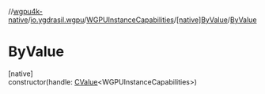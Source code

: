 //[wgpu4k-native](../../../../index.md)/[io.ygdrasil.wgpu](../../index.md)/[WGPUInstanceCapabilities](../index.md)/[[native]ByValue](index.md)/[ByValue](-by-value.md)

# ByValue

[native]\
constructor(handle: [CValue](https://kotlinlang.org/api/core/kotlin-stdlib/kotlinx.cinterop/-c-value/index.html)&lt;WGPUInstanceCapabilities&gt;)